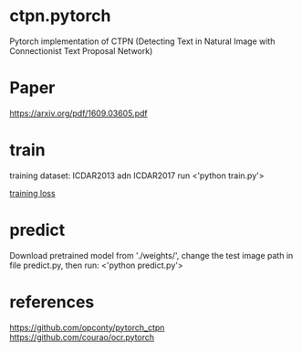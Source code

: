 # ctpn.pytorch
Pytorch implementation of CTPN (Detecting Text in Natural Image with Connectionist Text Proposal Network)

# Paper
https://arxiv.org/pdf/1609.03605.pdf

# train
training dataset: ICDAR2013 adn ICDAR2017
run <'python train.py'>

[training loss](https://github.com/CrazySummerday/ctpn.pytorch/tree/master/log/training_loss.png) 

# predict
Download pretrained model from './weights/', change the test image path in file predict.py, then run:
<'python predict.py'>

# references
https://github.com/opconty/pytorch_ctpn
https://github.com/courao/ocr.pytorch
